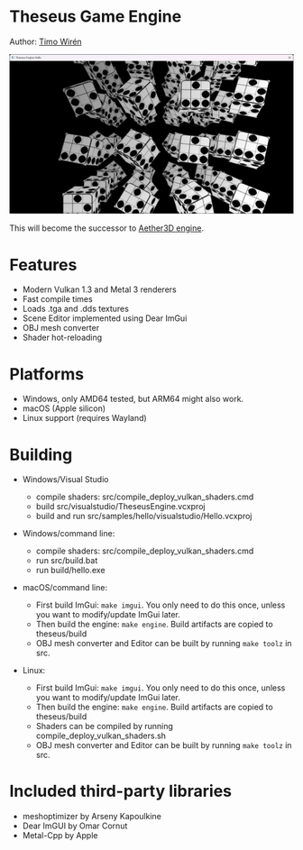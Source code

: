 # Theseus Game Engine

Author: [Timo Wirén](https://twiren.kapsi.fi)

![Screenshot](screenshot.jpg)

This will become the successor to [Aether3D engine](https://github.com/bioglaze/aether3d).

# Features

  - Modern Vulkan 1.3 and Metal 3 renderers
  - Fast compile times
  - Loads .tga and .dds textures
  - Scene Editor implemented using Dear ImGui
  - OBJ mesh converter
  - Shader hot-reloading

# Platforms

  - Windows, only AMD64 tested, but ARM64 might also work.
  - macOS (Apple silicon)
  - Linux support (requires Wayland)

# Building

  - Windows/Visual Studio
    - compile shaders: src/compile_deploy_vulkan_shaders.cmd
    - build src/visualstudio/TheseusEngine.vcxproj
    - build and run src/samples/hello/visualstudio/Hello.vcxproj

  - Windows/command line:
    - compile shaders: src/compile_deploy_vulkan_shaders.cmd
    - run src/build.bat
    - run build/hello.exe
    
  - macOS/command line:
    - First build ImGui: `make imgui`. You only need to do this once, unless you want to modify/update ImGui later.
    - Then build the engine: `make engine`. Build artifacts are copied to theseus/build
    - OBJ mesh converter and Editor can be built by running `make toolz` in src.
    
  - Linux:
    - First build ImGui: `make imgui`. You only need to do this once, unless you want to modify/update ImGui later.
    - Then build the engine: `make engine`. Build artifacts are copied to theseus/build
    - Shaders can be compiled by running compile_deploy_vulkan_shaders.sh
    - OBJ mesh converter and Editor can be built by running `make toolz` in src.

# Included third-party libraries
  - meshoptimizer by Arseny Kapoulkine
  - Dear ImGUI by Omar Cornut
  - Metal-Cpp by Apple
